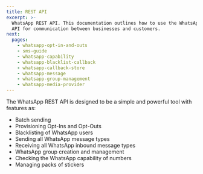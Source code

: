 ```yaml
---
title: REST API
excerpt: >-
  WhatsApp REST API. This documentation outlines how to use the WhatsApp REST
  API for communication between businesses and customers.
next:
  pages:
    - whatsapp-opt-in-and-outs
    - sms-guide
    - whatsapp-capability
    - whatsapp-blacklist-callback
    - whatsapp-callback-store
    - whatsapp-message
    - whatsapp-group-management
    - whatsapp-media-provider
---
```

The WhatsApp REST API is designed to be a simple and powerful tool with features as:
   - Batch sending
   - Provisioning Opt-Ins and Opt-Outs
   - Blacklisting of WhatsApp users
   - Sending all WhatsApp message types
   - Receiving all WhatsApp inbound message types
   - WhatsApp group creation and management
   - Checking the WhatsApp capability of numbers
   - Managing packs of stickers
